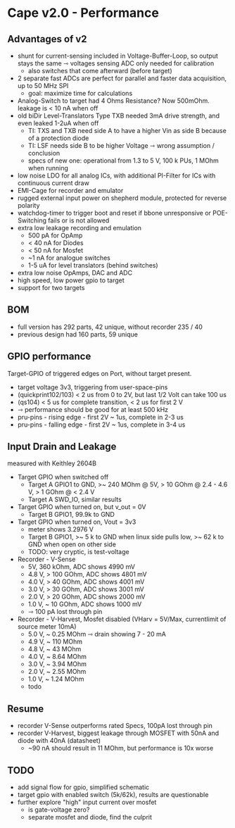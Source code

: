# Cape v2.0 - Performance

## Advantages of v2

- shunt for current-sensing included in Voltage-Buffer-Loop, so output stays the same ⇾ voltages sensing ADC only needed for calibration
    - also switches that come afterward (before target)
- 2 separate fast ADCs are perfect for parallel and faster data acquisition, up to 50 MHz SPI
    - goal: maximize time for calculations
- Analog-Switch to target had 4 Ohms Resistance? Now 500mOhm. leakage is < 10 nA when off
- old biDir Level-Translators Type TXB needed 3mA drive strength, and even leaked 1-2uA when off
    - TI: TXS and TXB need side A to have a higher Vin as side B because of a protection diode
    - TI: LSF needs side B to be higher Voltage ⇾ wrong assumption / conclusion
    - specs of new one: operational from 1.3 to 5 V, 100 k PUs, 1 MOhm when running
- low noise LDO for all analog ICs, with additional PI-Filter for ICs with continuous current draw
- EMI-Cage for recorder and emulator
- rugged external input power on shepherd module, protected for reverse polarity
- watchdog-timer to trigger boot and reset if bbone unresponsive or POE-Switching fails or is not allowed
- extra low leakage recording and emulation
    - 500 pA for OpAmp
    - < 40 nA for Diodes
    - < 50 nA for Mosfet
    - ~1 nA for analogue switches
    - 1-5 uA for level translators (behind switches)
- extra low noise OpAmps, DAC and ADC
- high speed, low power gpio to target
- support for two targets

## BOM

- full version has 292 parts, 42 unique, without recorder 235 / 40
- previous design had 160 parts, 59 unique


## GPIO performance

Target-GPIO of triggered edges on Port, without target present.

- target voltage 3v3, triggering from user-space-pins
- (quickprint102/103)  < 2 us from 0 to 2V, but last 1/2 Volt can take 100 us
- (qs104) < 5 us for complete transition, < 2 us for first 2 V
- ⇾ performance should be good for at least 500 kHz
- pru-pins - rising edge - first 2V ~ 1us, complete in 2-3 us
- pru-pins - falling edge - first 2V ~ 1us, complete in 3-4 us

## Input Drain and Leakage 

measured with Keithley 2604B

- Target GPIO when switched off
    - Target A GPIO1 to GND, >~ 240 MOhm @ 5V, > 10 GOhm @ 2.4 - 4.6 V, > 1 GOhm @ < 2.4 V
    - Target A SWD_IO, similar results
- Target GPIO when turned on, but v_out = 0V
    - Target B GPIO1, 99.9k to GND
- Target GPIO when turned on, Vout = 3v3
    - meter shows 3.2976 V
    - Target B GPIO1, >~ 5 k to GND when linux side pulls low, >~ 62 k to GND when open on other side
    - TODO: very cryptic, is test-voltage
- Recorder - V-Sense
    - 5V, 360 kOhm, ADC shows 4990 mV
    - 4.8 V, > 100 GOhm, ADC shows 4801 mV
    - 4.0 V, > 40 GOhm, ADC shows 4001 mV
    - 3.0 V, > 30 GOhm, ADC shows 3001 mV
    - 2.0 V, > 20 GOhm, ADC shows 2000 mV
    - 1.0 V, ~ 10 GOhm, ADC shows 1000 mV
    - ⇾ 100 pA lost through pin
- Recorder - V-Harvest, Mosfet disabled (VHarv = 5V/Max, currentlimit of source meter 10mA)
    - 5.0 V, ~ 0.25 MOhm ⇾ drain showing 7 - 20 mA
    - 4.9 V, ~ 110 MOhm
    - 4.8 V, ~ 43 MOhm
    - 4.0 V, ~ 8.64 MOhm
    - 3.0 V, ~ 3.94 MOhm
    - 2.0 V, ~ 2.55 MOhm
    - 1.0 V, ~ 1.24 MOhm
    - todo

## Resume

- recorder V-Sense outperforms rated Specs, 100pA lost through pin
- recorder V-Harvest, biggest leakage through MOSFET with 50nA and diode with 40nA (datasheet)
    - ~90 nA should result in 11 MOhm, but performance is 10x worse

## TODO

- add signal flow for gpio, simplified schematic
- target gpio with enabled switch (5k/62k), results are questionable
- further explore "high" input current over mosfet
    - is gate-voltage zero?
    - separate mosfet and diode, find the culprit
